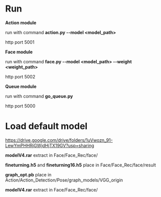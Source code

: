# Run

**Action module**

run with command  **action.py --model <model_path>**

http port 5001

**Face module**

run with command  **face.py --model <model_path> --weight <weight_path>**

http port 5002

**Queue module**

run with command  **go_queue.py**

http port 5000

# Load default model

https://drive.google.com/drive/folders/1uVwozn_91-LewYmPHHRjGWjdHjTX19GV?usp=sharing

**modelV4.rar** extract in Face/Face_Rec/face/

**fineturning.h5** and **fineturning16.h5** place in Face/Face_Rec/face/result

**graph_opt.pb** place in Action/Action_Detection/Pose/graph_models/VGG_origin

**modelV4.rar** extract in Face/Face_Rec/face/


